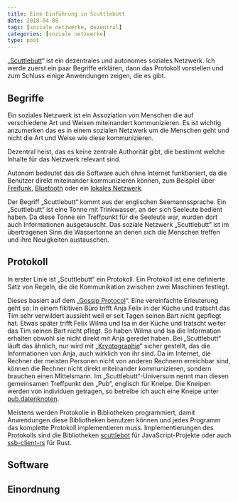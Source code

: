 ```yaml
---
title: Eine Einführung in Scuttlebutt
date: 2018-04-08
tags: [soziale netzwerke, dezentral]
categories: [soziale netzwerke]
type: post
---
```


„[Scuttlebutt](https://www.scuttlebutt.nz/)“ ist ein dezentrales und
autonomes soziales Netzwerk. Ich werde zuerst ein paar Begriffe
erklären, dann das Protokoll vorstellen und zum Schluss einige
Anwendungen zeigen, die es gibt. 

## Begriffe

Ein soziales Netzwerk ist ein Assoziation von Menschen die auf
verschiedene Art und Weisen miteinandert kommunizieren. Es ist wichtig
anzumerken das es in einem sozialen Netzwerk um die Menschen geht und
nicht die Art und Weise wie diese kommunizieren. 

Dezentral heist, das es keine zentrale Authorität gibt, die bestimmt
welche Inhalte für das Netzwerk relevant sind. 

Autonom bedeutet das die Software auch ohne Internet funktioniert, da
die Benutzer direkt miteinander kommunizieren können, zum Beispiel
über [Freifunk](https://www.freifunk.net),
[Bluetooth](https://de.wikipedia.org/wiki/Bluetooth) oder ein [lokales
Netzwerk](https://de.wikipedia.org/wiki/Local_Area_Network).

Der Begriff „Scuttlebutt“ kommt aus der englischen Seemannssprache.
Ein „Scuttlebutt“ ist eine Tonne mit Trinkwasser, an der sich Seeleute
bedient haben. Da diese Tonne ein Treffpunkt für die Seeleute war,
wurden dort auch Informationen ausgetauscht. Das soziale Netzwerk
„Scuttlebutt“ ist im übertragenen Sinn die Wassertonne an denen sich die
Menschen treffen und ihre Neuigkeiten austauschen.

## Protokoll

In erster Linie ist „Scuttlebutt“ ein Protokoll. Ein Protokoll ist
eine definierte Satz von Regeln, die die Kommunikation zwischen zwei
Maschinen festlegt. 

Dieses basiert auf dem „[Gossip
Protocol](https://en.wikipedia.org/wiki/Gossip_protocol)“. Eine
vereinfachte Erleuterung geht so: In einem fikitiven Büro trifft Anja
Felix in der Küche und tratscht das Tim sehr verwildert aussieht weil
er seit Tagen seinen Bart nicht gepflegt hat. Etwas später trifft
Felix Wilma und Isa in der Küche und tratscht weiter das Tim seinen
Bart nicht pflegt. So haben Wilma und Isa die Information erhalten
obwohl sie nicht direkt mit Anja geredet haben. Bei „Scuttlebutt“
läuft das ähnlich, nur wird mit
„[Kryptographie](https://de.wikipedia.org/wiki/Kryptographie)“ sicher
gestellt, das die Informationen von Anja, auch wirklich von ihr
sind. Da im Internet, die Rechner der meisten Personen nicht von
anderen Rechnern erreichbar sind, können die Rechner nicht direkt
miteinander kommunizieren, sondern brauchen einen Mittelsmann. Im
„Scuttlebutt“-Universum nennt man diesen gemeinsamen Treffpunkt den
„Pub“, englisch für Kneipe. Die Kneipen werden von individuen
getragen, so betreibe ich auch eine Kneipe unter
[pub.datenknoten](https://pub.datenknoten).

Meistens werden Protokolle in Bibliotheken programmiert, damit
Anwendungen diese Bibliotheken benutzen können und jedes Programm das
komplette Protokoll implementieren muss. Implementierungen des
Protokolls sind die Bibliotheken
[scuttlebot](https://github.com/ssbc/scuttlebot) für JavaScript-Projekte oder auch
[ssb-client-rs](https://github.com/ssbc/ssb-client-rs) für Rust.


## Software

## Einordnung
